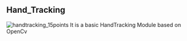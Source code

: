 ##  Hand_Tracking

![handtracking_15points](https://user-images.githubusercontent.com/71940535/134218234-00f9ab2b-4435-4210-a0fd-106b2186de4e.png)
It is a basic HandTracking Module based on OpenCv

